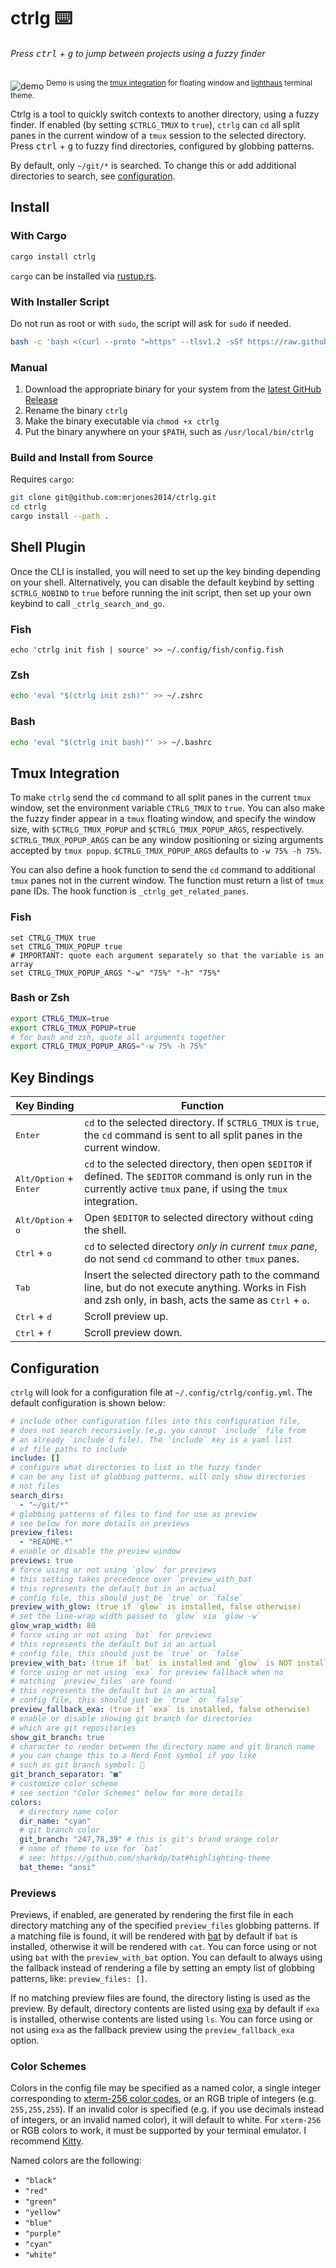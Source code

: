 # ctrlg ⌨️

###### Press <kbd>ctrl</kbd> + <kbd>g</kbd> to jump between projects using a fuzzy finder

![demo](https://github.com/mrjones2014/ctrlg/raw/master/demo.gif)
<sup>Demo is using the [tmux integration](#tmux-integration) for floating window and [lighthaus](https://github.com/mrjones2014/lighthaus.nvim) terminal theme.</sup>

Ctrlg is a tool to quickly switch contexts to another directory, using a fuzzy finder.
If enabled (by setting `$CTRLG_TMUX` to `true`), `ctrlg` can `cd` all split panes in the current window of a `tmux` session
to the selected directory. Press <kbd>ctrl</kbd> + <kbd>g</kbd> to fuzzy find directories,
configured by globbing patterns.

By default, only `~/git/*` is searched. To change this or add additional
directories to search, see [configuration](#configuration).

## Install

### With Cargo

```sh
cargo install ctrlg
```

`cargo` can be installed via [rustup.rs](https://rustup.rs).

### With Installer Script

Do not run as root or with `sudo`, the script will ask for `sudo` if needed.

```sh
bash -c 'bash <(curl --proto "=https" --tlsv1.2 -sSf https://raw.githubusercontent.com/mrjones2014/ctrlg/master/install.bash)'
```

### Manual

1. Download the appropriate binary for your system from the [latest GitHub Release](https://github.com/mrjones2014/ctrlg/releases)
1. Rename the binary `ctrlg`
1. Make the binary executable via `chmod +x ctrlg`
1. Put the binary anywhere on your `$PATH`, such as `/usr/local/bin/ctrlg`

### Build and Install from Source

Requires `cargo`:

```sh
git clone git@github.com:mrjones2014/ctrlg.git
cd ctrlg
cargo install --path .
```

## Shell Plugin

Once the CLI is installed, you will need to set up the key binding depending on your shell.
Alternatively, you can disable the default keybind by setting `$CTRLG_NOBIND` to `true`
before running the init script, then set up your own keybind to call `_ctrlg_search_and_go`.

### Fish

```fish
echo 'ctrlg init fish | source' >> ~/.config/fish/config.fish
```

### Zsh

```zsh
echo 'eval "$(ctrlg init zsh)"' >> ~/.zshrc
```

### Bash

```bash
echo 'eval "$(ctrlg init bash)"' >> ~/.bashrc
```

## Tmux Integration

To make `ctrlg` send the `cd` command to all split panes in the current `tmux`
window, set the environment variable `CTRLG_TMUX` to `true`. You can also make the fuzzy finder
appear in a `tmux` floating window, and specify the window size, with `$CTRLG_TMUX_POPUP` and
`$CTRLG_TMUX_POPUP_ARGS`, respectively. `$CTRLG_TMUX_POPUP_ARGS` can be any window positioning
or sizing arguments accepted by `tmux popup`. `$CTRLG_TMUX_POPUP_ARGS` defaults to `-w 75% -h 75%`.

You can also define a hook function to send the `cd` command to additional `tmux` panes not in the
current window. The function must return a list of `tmux` pane IDs. The hook function is
`_ctrlg_get_related_panes`.

### Fish

```fish
set CTRLG_TMUX true
set CTRLG_TMUX_POPUP true
# IMPORTANT: quote each argument separately so that the variable is an array
set CTRLG_TMUX_POPUP_ARGS "-w" "75%" "-h" "75%"
```

### Bash or Zsh

```bash
export CTRLG_TMUX=true
export CTRLG_TMUX_POPUP=true
# for bash and zsh, quote all arguments together
export CTRLG_TMUX_POPUP_ARGS="-w 75% -h 75%"
```

## Key Bindings

| Key Binding                              | Function                                                                                                                                                                   |
| ---------------------------------------- | -------------------------------------------------------------------------------------------------------------------------------------------------------------------------- |
| <kbd>Enter</kbd>                         | `cd` to the selected directory. If `$CTRLG_TMUX` is `true`, the `cd` command is sent to all split panes in the current window.                                             |
| <kbd>Alt/Option</kbd> + <kbd>Enter</kbd> | `cd` to the selected directory, then open `$EDITOR` if defined. The `$EDITOR` command is only run in the currently active `tmux` pane, if using the `tmux` integration.    |
| <kbd>Alt/Option</kbd> + <kbd>o</kbd>     | Open `$EDITOR` to selected directory without `cd`ing the shell.                                                                                                            |
| <kbd>Ctrl</kbd> + <kbd>o</kbd>           | `cd` to selected directory _only in current `tmux` pane_, do not send `cd` command to other `tmux` panes.                                                                  |
| <kbd>Tab</kbd>                           | Insert the selected directory path to the command line, but do not execute anything. Works in Fish and zsh only, in bash, acts the same as <kbd>Ctrl</kbd> + <kbd>o</kbd>. |
| <kbd>Ctrl</kbd> + <kbd>d</kbd>           | Scroll preview up.                                                                                                                                                         |
| <kbd>Ctrl</kbd> + <kbd>f</kbd>           | Scroll preview down.                                                                                                                                                       |

## Configuration

`ctrlg` will look for a configuration file at `~/.config/ctrlg/config.yml`. The default
configuration is shown below:

```yaml
# include other configuration files into this configuration file,
# does not search recursively (e.g. you cannot `include` file from
# an already `include`d file). The `include` key is a yaml list
# of file paths to include
include: []
# configure what directories to list in the fuzzy finder
# can be any list of globbing patterns, will only show directories
# not files
search_dirs:
  - "~/git/*"
# globbing patterns of files to find for use as preview
# see below for more details on previews
preview_files:
  - "README.*"
# enable or disable the preview window
previews: true
# force using or not using `glow` for previews
# this setting takes precedence over `preview_with_bat`
# this represents the default but in an actual
# config file, this should just be `true` or `false`
preview_with_glow: (true if `glow` is installed, false otherwise)
# set the line-wrap width passed to `glow` via `glow -w`
glow_wrap_width: 80
# force using or not using `bat` for previews
# this represents the default but in an actual
# config file, this should just be `true` or `false`
preview_with_bat: (true if `bat` is installed and `glow` is NOT installed, false otherwise)
# force using or not using `exa` for preview fallback when no
# matching `preview_files` are found
# this represents the default but in an actual
# config file, this should just be `true` or `false`
preview_fallback_exa: (true if `exa` is installed, false otherwise)
# enable or disable showing git branch for directories
# which are git repositories
show_git_branch: true
# character to render between the directory name and git branch name
# you can change this to a Nerd Font symbol if you like
# such as git branch symbol: 
git_branch_separator: "■"
# customize color scheme
# see section "Color Schemes" below for more details
colors:
  # directory name color
  dir_name: "cyan"
  # git branch color
  git_branch: "247,78,39" # this is git's brand orange color
  # name of theme to use for `bat`
  # see: https://github.com/sharkdp/bat#highlighting-theme
  bat_theme: "ansi"
```

### Previews

Previews, if enabled, are generated by rendering the first file in each directory
matching any of the specified `preview_files` globbing patterns. If a matching file
is found, it will be rendered with [bat](https://github.com/sharkdp/bat) by default
if `bat` is installed, otherwise it will be rendered with `cat`. You can force using
or not using `bat` with the `preview_with_bat` option. You can default to always
using the fallback instead of rendering a file by setting an empty list of globbing
patterns, like: `preview_files: []`.

If no matching preview files are found, the directory listing is used as the preview. By
default, directory contents are listed using [exa](https://github.com/ogham/exa) by default
if `exa` is installed, otherwise contents are listed using `ls`. You can force using or not
using `exa` as the fallback preview using the `preview_fallback_exa` option.

### Color Schemes

Colors in the config file may be specified as a named color,
a single integer corresponding to [xterm-256 color codes](https://upload.wikimedia.org/wikipedia/commons/1/15/Xterm_256color_chart.svg),
or an RGB triple of integers (e.g. `255,255,255`). If an invalid color is specified
(e.g. if you use decimals instead of integers, or an invalid named color), it will default to
white. For `xterm-256` or RGB colors to work, it must be supported by your terminal emulator.
I recommend [Kitty](https://sw.kovidgoyal.net/kitty/).

Named colors are the following:

- `"black"`
- `"red"`
- `"green"`
- `"yellow"`
- `"blue"`
- `"purple"`
- `"cyan"`
- `"white"`

